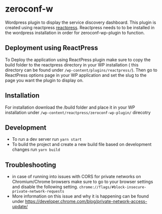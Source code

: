 
# zeroconf-w
Wordpress plugin to display the service discovery dashboard. This plugin is created using reactpress [reactpress](https://wordpress.org/plugins/reactpress/). Reactpress needs to to be installed in the wordpress installation in order for zeroconf-wp-plugin to function.
## Deployment using ReactPress

To Deploy the application using ReactPress plugin make sure to copy the build folder to the reactpress directory in your WP installation ( this directory can be found under `/wp-content/plugins/reactpress/`). Then go to ReactPress options page in your WP application and set the slug to the page you want the plugin to display on.

## Installation

For installation download the /build folder and place it in your WP installation under `/wp-content/reactpress/zeroconf-wp-plugin/` direcotry

## Development
- To run a dev server run `yarn start`
- To build the project and create a new build file based on development changes run `yarn build`

## Troubleshooting
- in case of running into issues with CORS for private networks on Chromium/Chrome browsers make sure to go to your browser settings and disable the following setting. `chrome://flags/#block-insecure-private-network-requests` 
- More information on this issue and why it is happening can be found under https://developer.chrome.com/blog/private-network-access-update/